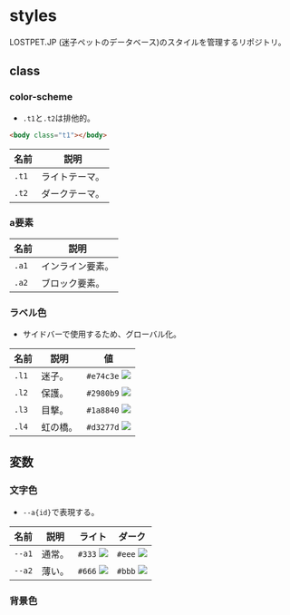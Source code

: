 # styles
LOSTPET.JP (迷子ペットのデータベース)のスタイルを管理するリポジトリ。

## class

### color-scheme
- `.t1`と`.t2`は排他的。

```html
<body class="t1"></body>
```

| 名前 | 説明 |
| -- | -- |
| `.t1` | ライトテーマ。 |
| `.t2` | ダークテーマ。 |

### a要素

| 名前 | 説明 |
| -- | -- |
| `.a1` | インライン要素。 |
| `.a2` | ブロック要素。 |

### ラベル色
- サイドバーで使用するため、グローバル化。

| 名前 | 説明 | 値 |
| -- | -- | -- |
| `.l1` | 迷子。 | `#e74c3e` ![](https://via.placeholder.com/24/e74c3e/e74c3e?text=a) |
| `.l2` | 保護。 | `#2980b9` ![](https://via.placeholder.com/24/2980b9/2980b9?text=a) |
| `.l3` | 目撃。 | `#1a8840` ![](https://via.placeholder.com/24/1a8840/1a8840?text=a) |
| `.l4` | 虹の橋。 | `#d3277d` ![](https://via.placeholder.com/24/d3277d/d3277d?text=a) |


## 変数

### 文字色
- `--a{id}`で表現する。

| 名前 | 説明 | ライト | ダーク | 
| -- | -- | -- | -- |
| `--a1` | 通常。 | `#333` ![](https://via.placeholder.com/24/333/333?text=a) | `#eee` ![](https://via.placeholder.com/24/eee/eee?text=a) |
| `--a2` | 薄い。 | `#666` ![](https://via.placeholder.com/24/666/666?text=a) | `#bbb` ![](https://via.placeholder.com/24/bbb/bbb?text=a) |

### 背景色
